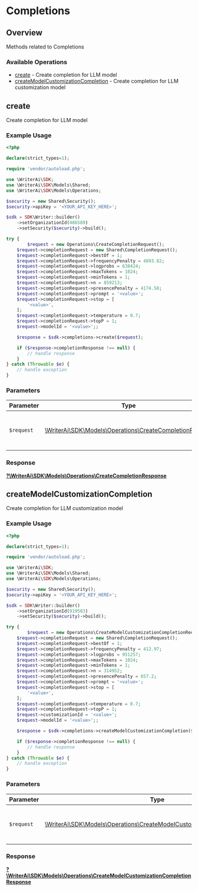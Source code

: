 # Completions


## Overview

Methods related to Completions

### Available Operations

* [create](#create) - Create completion for LLM model
* [createModelCustomizationCompletion](#createmodelcustomizationcompletion) - Create completion for LLM customization model

## create

Create completion for LLM model

### Example Usage

```php
<?php

declare(strict_types=1);

require 'vendor/autoload.php';

use \WriterAi\SDK;
use \WriterAi\SDK\Models\Shared;
use \WriterAi\SDK\Models\Operations;

$security = new Shared\Security();
$security->apiKey = '<YOUR_API_KEY_HERE>';

$sdk = SDK\Writer::builder()
    ->setOrganizationId(486589)
    ->setSecurity($security)->build();

try {
        $request = new Operations\CreateCompletionRequest();
    $request->completionRequest = new Shared\CompletionRequest();
    $request->completionRequest->bestOf = 1;
    $request->completionRequest->frequencyPenalty = 4893.82;
    $request->completionRequest->logprobs = 638424;
    $request->completionRequest->maxTokens = 1024;
    $request->completionRequest->minTokens = 1;
    $request->completionRequest->n = 859213;
    $request->completionRequest->presencePenalty = 4174.58;
    $request->completionRequest->prompt = '<value>';
    $request->completionRequest->stop = [
        '<value>',
    ];
    $request->completionRequest->temperature = 0.7;
    $request->completionRequest->topP = 1;
    $request->modelId = '<value>';;

    $response = $sdk->completions->create($request);

    if ($response->completionResponse !== null) {
        // handle response
    }
} catch (Throwable $e) {
    // handle exception
}
```

### Parameters

| Parameter                                                                                                     | Type                                                                                                          | Required                                                                                                      | Description                                                                                                   |
| ------------------------------------------------------------------------------------------------------------- | ------------------------------------------------------------------------------------------------------------- | ------------------------------------------------------------------------------------------------------------- | ------------------------------------------------------------------------------------------------------------- |
| `$request`                                                                                                    | [\WriterAi\SDK\Models\Operations\CreateCompletionRequest](../../Models/Operations/CreateCompletionRequest.md) | :heavy_check_mark:                                                                                            | The request object to use for the request.                                                                    |


### Response

**[?\WriterAi\SDK\Models\Operations\CreateCompletionResponse](../../Models/Operations/CreateCompletionResponse.md)**


## createModelCustomizationCompletion

Create completion for LLM customization model

### Example Usage

```php
<?php

declare(strict_types=1);

require 'vendor/autoload.php';

use \WriterAi\SDK;
use \WriterAi\SDK\Models\Shared;
use \WriterAi\SDK\Models\Operations;

$security = new Shared\Security();
$security->apiKey = '<YOUR_API_KEY_HERE>';

$sdk = SDK\Writer::builder()
    ->setOrganizationId(919503)
    ->setSecurity($security)->build();

try {
        $request = new Operations\CreateModelCustomizationCompletionRequest();
    $request->completionRequest = new Shared\CompletionRequest();
    $request->completionRequest->bestOf = 1;
    $request->completionRequest->frequencyPenalty = 412.97;
    $request->completionRequest->logprobs = 951257;
    $request->completionRequest->maxTokens = 1024;
    $request->completionRequest->minTokens = 1;
    $request->completionRequest->n = 314952;
    $request->completionRequest->presencePenalty = 657.2;
    $request->completionRequest->prompt = '<value>';
    $request->completionRequest->stop = [
        '<value>',
    ];
    $request->completionRequest->temperature = 0.7;
    $request->completionRequest->topP = 1;
    $request->customizationId = '<value>';
    $request->modelId = '<value>';;

    $response = $sdk->completions->createModelCustomizationCompletion($request);

    if ($response->completionResponse !== null) {
        // handle response
    }
} catch (Throwable $e) {
    // handle exception
}
```

### Parameters

| Parameter                                                                                                                                         | Type                                                                                                                                              | Required                                                                                                                                          | Description                                                                                                                                       |
| ------------------------------------------------------------------------------------------------------------------------------------------------- | ------------------------------------------------------------------------------------------------------------------------------------------------- | ------------------------------------------------------------------------------------------------------------------------------------------------- | ------------------------------------------------------------------------------------------------------------------------------------------------- |
| `$request`                                                                                                                                        | [\WriterAi\SDK\Models\Operations\CreateModelCustomizationCompletionRequest](../../Models/Operations/CreateModelCustomizationCompletionRequest.md) | :heavy_check_mark:                                                                                                                                | The request object to use for the request.                                                                                                        |


### Response

**[?\WriterAi\SDK\Models\Operations\CreateModelCustomizationCompletionResponse](../../Models/Operations/CreateModelCustomizationCompletionResponse.md)**

